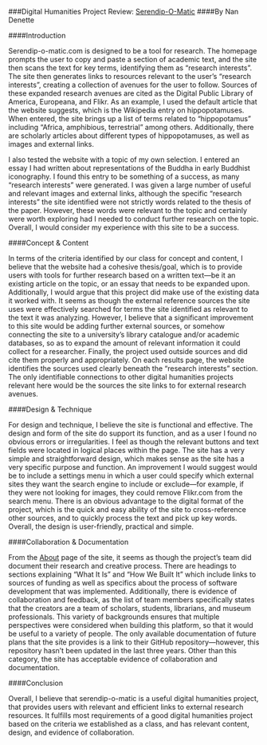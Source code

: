 ###Digital Humanities Project Review: [Serendip-O-Matic](http://http://serendip-o-matic.com)
####By Nan Denette

####Introduction

Serendip-o-matic.com is designed to be a tool for research. The homepage prompts the user to copy and paste a section of academic text, and the site then scans the text for key terms, identifying them as “research interests”. The site then generates links to resources relevant to the user’s “research interests”, creating a collection of avenues for the user to follow. Sources of these expanded research avenues are cited as the Digital Public Library of America, Europeana, and Flikr. As an example, I used the default article that the website suggests, which is the Wikipedia entry on hippopotamuses. When entered, the site brings up a list of terms related to “hippopotamus” including “Africa, amphibious, terrestrial” among others. Additionally, there are scholarly articles about different types of hippopotamuses, as well as images and external links. 

I also tested the website with a topic of my own selection. I entered an essay I had written about representations of the Buddha in early Buddhist iconography. I found this entry to be something of a success, as many “research interests” were generated. I was given a large number of useful and relevant images and external links, although the specific “research interests” the site identified were not strictly words related to the thesis of the paper. However, these words were relevant to the topic and certainly were worth exploring had I needed to conduct further research on the topic. Overall, I would consider my experience with this site to be a success. 

####Concept & Content

In terms of the criteria identified by our class for concept and content, I believe that the website had a cohesive thesis/goal, which is to provide users with tools for further research based on a written text—be it an existing article on the topic, or an essay that needs to be expanded upon. Additionally, I would argue that this project did make use of the existing data it worked with. It seems as though the external reference sources the site uses were effectively searched for terms the site identified as relevant to the text it was analyzing. However, I believe that a significant improvement to this site would be adding further external sources, or somehow connecting the site to a university’s library catalogue and/or academic databases, so as to expand the amount of relevant information it could collect for a researcher. Finally, the project used outside sources and did cite them properly and appropriately. On each results page, the website identifies the sources used clearly beneath the “research interests” section. The only identifiable connections to other digital humanities projects relevant here would be the sources the site links to for external research avenues. 

####Design & Technique

For design and technique, I believe the site is functional and effective. The design and form of the site do support its function, and as a user I found no obvious errors or irregularities. I feel as though the relevant buttons and text fields were located in logical places within the page. The site has a very simple and straightforward design, which makes sense as the site has a very specific purpose and function. An improvement I would suggest would be to include a settings menu in which a user could specify which external sites they want the search engine to include or exclude—for example, if they were not looking for images, they could remove Flikr.com from the search menu. There is an obvious advantage to the digital format of the project, which is the quick and easy ability of the site to cross-reference other sources, and to quickly process the text and pick up key words. Overall, the design is user-friendly, practical and simple. 

####Collaboration & Documentation

From the [About](http://serendip-o-matic.com/about/) page of the site, it seems as though the project’s team did document their research and creative process. There are headings to sections explaining “What It Is” and “How We Built It” which include links to sources of funding as well as specifics about the process of software development that was implemented. Additionally, there is evidence of collaboration and feedback, as the list of team members specifically states that the creators are a team of scholars, students, librarians, and museum professionals. This variety of backgrounds ensures that multiple perspectives were considered when building this platform, so that it would be useful to a variety of people. The only available documentation of future plans that the site provides is a link to their GitHub repository—however, this repository hasn’t been updated in the last three years. Other than this category, the site has acceptable evidence of collaboration and documentation. 

####Conclusion

Overall, I believe that serendip-o-matic is a useful digital humanities project, that provides users with relevant and efficient links to external research resources. It fulfills most requirements of a good digital humanities project based on the criteria we established as a class, and has relevant content, design, and evidence of collaboration. 
